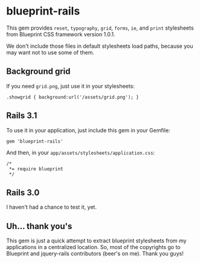 # blueprint-rails

This gem provides `reset`, `typography`, `grid`, `forms`, `ie`, and `print`
stylesheets from Blueprint CSS framework version 1.0.1.

We don't include those files in default stylesheets load paths, because you
may want not to use some of them.

## Background grid

If you need `grid.png`, just use it in your stylesheets:

    .showgrid { background:url('/assets/grid.png'); }

## Rails 3.1

To use it in your application, just include this gem in your Gemfile:

    gem 'blueprint-rails'

And then, in your `app/assets/stylesheets/application.css`:

    /*
     *= require blueprint
     */

## Rails 3.0

I haven't had a chance to test it, yet.

## Uh... thank you's

This gem is just a quick attempt to extract blueprint stylesheets from my
applications in a centralized location. So, most of the copyrights go to Blueprint
and jquery-rails contributors (beer's on me). Thank you guys!
